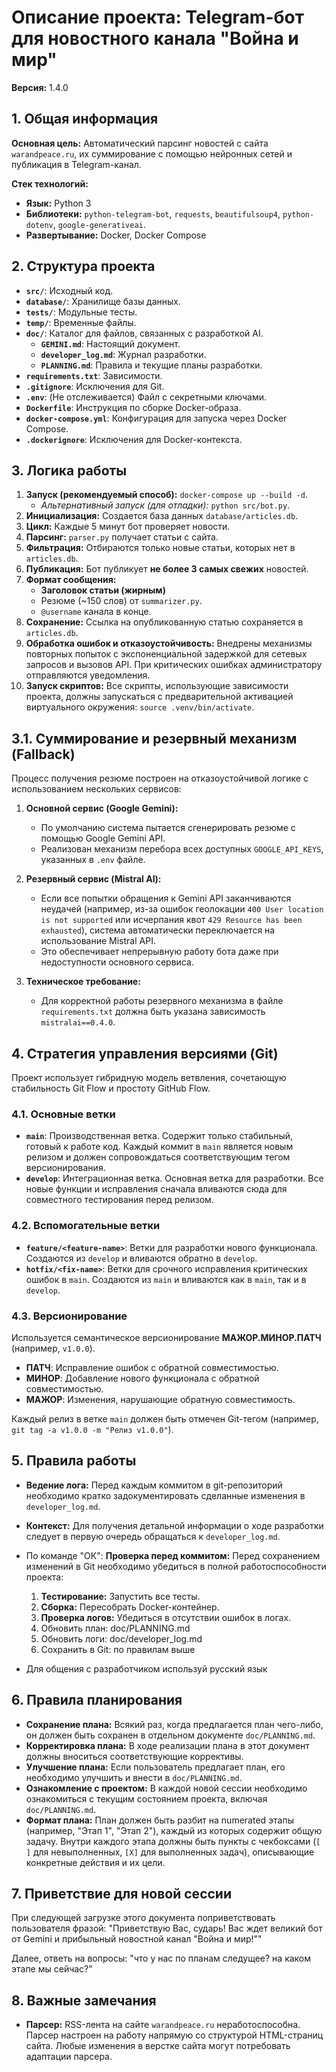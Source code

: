 # Описание проекта: Telegram-бот для новостного канала "Война и мир"

**Версия:** 1.4.0

## 1. Общая информация

**Основная цель:** Автоматический парсинг новостей с сайта `warandpeace.ru`, их суммирование с помощью нейронных сетей и публикация в Telegram-канал.

**Стек технологий:**
- **Язык:** Python 3
- **Библиотеки:** `python-telegram-bot`, `requests`, `beautifulsoup4`, `python-dotenv`, `google-generativeai`.
- **Развертывание:** Docker, Docker Compose

## 2. Структура проекта

- **`src/`**: Исходный код.
- **`database/`**: Хранилище базы данных.
- **`tests/`**: Модульные тесты.
- **`temp/`**: Временные файлы.
- **`doc/`**: Каталог для файлов, связанных с разработкой AI.
    - **`GEMINI.md`**: Настоящий документ.
    - **`developer_log.md`**: Журнал разработки.
    - **`PLANNING.md`**: Правила и текущие планы разработки.
- **`requirements.txt`**: Зависимости.
- **`.gitignore`**: Исключения для Git.
- **`.env`**: (Не отслеживается) Файл с секретными ключами.
- **`Dockerfile`**: Инструкция по сборке Docker-образа.
- **`docker-compose.yml`**: Конфигурация для запуска через Docker Compose.
- **`.dockerignore`**: Исключения для Docker-контекста.


## 3. Логика работы

1.  **Запуск (рекомендуемый способ):** `docker-compose up --build -d`.
    -   *Альтернативный запуск (для отладки):* `python src/bot.py`.
2.  **Инициализация:** Создается база данных `database/articles.db`.
3.  **Цикл:** Каждые 5 минут бот проверяет новости.
4.  **Парсинг:** `parser.py` получает статьи с сайта.
5.  **Фильтрация:** Отбираются только новые статьи, которых нет в `articles.db`.
6.  **Публикация:** Бот публикует **не более 3 самых свежих** новостей.
7.  **Формат сообщения:**
    -   **Заголовок статьи (жирным)**
    -   Резюме (~150 слов) от `summarizer.py`.
    -   `@username` канала в конце.
8.  **Сохранение:** Ссылка на опубликованную статью сохраняется в `articles.db`.
9.  **Обработка ошибок и отказоустойчивость:** Внедрены механизмы повторных попыток с экспоненциальной задержкой для сетевых запросов и вызовов API. При критических ошибках администратору отправляются уведомления.
10. **Запуск скриптов:** Все скрипты, использующие зависимости проекта, должны запускаться с предварительной активацией виртуального окружения: `source .venv/bin/activate`.

## 3.1. Суммирование и резервный механизм (Fallback)

Процесс получения резюме построен на отказоустойчивой логике с использованием нескольких сервисов:

1.  **Основной сервис (Google Gemini):**
    -   По умолчанию система пытается сгенерировать резюме с помощью Google Gemini API.
    -   Реализован механизм перебора всех доступных `GOOGLE_API_KEYS`, указанных в `.env` файле.

2.  **Резервный сервис (Mistral AI):**
    -   Если все попытки обращения к Gemini API заканчиваются неудачей (например, из-за ошибок геолокации `400 User location is not supported` или исчерпания квот `429 Resource has been exhausted`), система автоматически переключается на использование Mistral API.
    -   Это обеспечивает непрерывную работу бота даже при недоступности основного сервиса.

3.  **Техническое требование:**
    -   Для корректной работы резервного механизма в файле `requirements.txt` должна быть указана зависимость `mistralai==0.4.0`.

## 4. Стратегия управления версиями (Git)

Проект использует гибридную модель ветвления, сочетающую стабильность Git Flow и простоту GitHub Flow.

### 4.1. Основные ветки

-   **`main`**: Производственная ветка. Содержит только стабильный, готовый к работе код. Каждый коммит в `main` является новым релизом и должен сопровождаться соответствующим тегом версионирования.
-   **`develop`**: Интеграционная ветка. Основная ветка для разработки. Все новые функции и исправления сначала вливаются сюда для совместного тестирования перед релизом.

### 4.2. Вспомогательные ветки

-   **`feature/<feature-name>`**: Ветки для разработки нового функционала. Создаются из `develop` и вливаются обратно в `develop`.
-   **`hotfix/<fix-name>`**: Ветки для срочного исправления критических ошибок в `main`. Создаются из `main` и вливаются как в `main`, так и в `develop`.

### 4.3. Версионирование

Используется семантическое версионирование **МАЖОР.МИНОР.ПАТЧ** (например, `v1.0.0`).
-   **ПАТЧ**: Исправление ошибок с обратной совместимостью.
-   **МИНОР**: Добавление нового функционала с обратной совместимостью.
-   **МАЖОР**: Изменения, нарушающие обратную совместимость.

Каждый релиз в ветке `main` должен быть отмечен Git-тегом (например, `git tag -a v1.0.0 -m "Релиз v1.0.0"`).

## 5. Правила работы

- **Ведение лога:** Перед каждым коммитом в git-репозиторий необходимо кратко задокументировать сделанные изменения в `developer_log.md`.
- **Контекст:** Для получения детальной информации о ходе разработки следует в первую очередь обращаться к `developer_log.md`.

- По команде "ОК":
    **Проверка перед коммитом:** Перед сохранением изменений в Git необходимо убедиться в полной работоспособности проекта:
    1.  **Тестирование:** Запустить все тесты.
    2.  **Сборка:** Пересобрать Docker-контейнер.
    3.  **Проверка логов:** Убедиться в отсутствии ошибок в логах.
    4. Обновить план: doc/PLANNING.md
    5. Обновить логи: doc/developer_log.md
    6. Сохранить в Git: по правилам выше
- Для общения с разработчиком используй русский язык

## 6. Правила планирования

- **Сохранение плана:** Всякий раз, когда предлагается план чего-либо, он должен быть сохранен в отдельном документе `doc/PLANNING.md`.
- **Корректировка плана:** В ходе реализации плана в этот документ должны вноситься соответствующие коррективы.
- **Улучшение плана:** Если пользователь предлагает план, его необходимо улучшить и внести в `doc/PLANNING.md`.
- **Ознакомление с проектом:** В каждой новой сессии необходимо ознакомиться с текущим состоянием проекта, включая `doc/PLANNING.md`.
- **Формат плана:** План должен быть разбит на numerated этапы (например, "Этап 1", "Этап 2"), каждый из которых содержит общую задачу. Внутри каждого этапа должны быть пункты с чекбоксами (`[ ]` для невыполненных, `[X]` для выполненных задач), описывающие конкретные действия и их цели.

## 7. Приветствие для новой сессии

При следующей загрузке этого документа поприветствовать пользователя фразой: "Приветствую Вас, сударь! Вас ждет великий бот от Gemini и прибыльный новостной канал "Война и мир!""

Далее, ответь на вопросы: "что у нас по планам следущее? на каком этапе мы сейчас?"

## 8. Важные замечания

- **Парсер:** RSS-лента на сайте `warandpeace.ru` неработоспособна. Парсер настроен на работу напрямую со структурой HTML-страниц сайта. Любые изменения в верстке сайта могут потребовать адаптации парсера.
